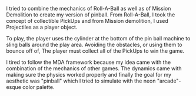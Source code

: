 I tried to combine the mechanics of Roll-A-Ball as well as of Mission Demolition to create my version of pinball. 
From Roll-A-Ball, I took the concept of collectible PickUps and from Mission demolition, I used Projectiles as a player object.

To play, the player uses the cylinder at the bottom of the pin ball machine to sling balls around the play area. Avoiding the obstacles, or using them to bounce off of,
The player must collect all of the PickUps to win the game. 

I tired to follow the MDA framework because my idea came with the combination of the mechanics of other games. The dynamics came with making sure the physics worked properly
and finally the goal for my aesthetic was "pinball" which I tried to simulate with the neon "arcade"-esque color palette. 
 
